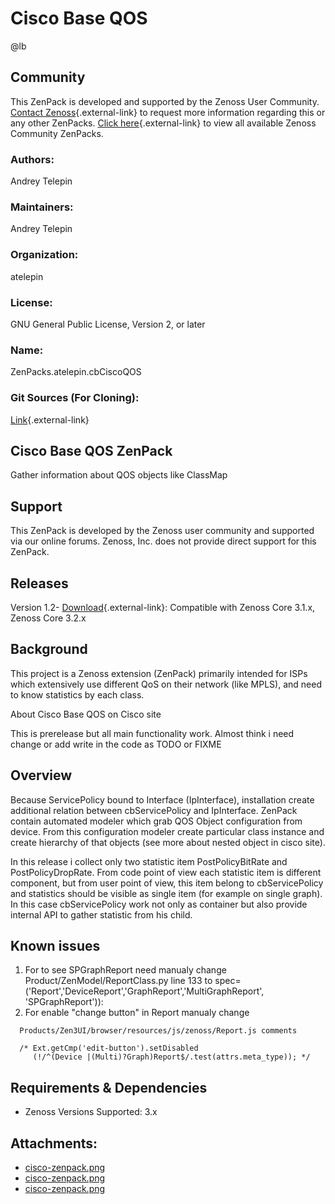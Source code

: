 # Cisco Base QOS

@lb[](img/zenpack-cisco-zenpack.png)

## Community

This ZenPack is developed and supported by the Zenoss User Community.
[Contact Zenoss](https://tryit.zenoss.com/zenpack-contact/){.external-link} to
request more information regarding this or any other ZenPacks. [Click here](https://zenoss.com/product/zenpacks?f%5B0%5D=im_field_zenpack_category:1021){.external-link} to
view all available Zenoss Community ZenPacks.

### Authors:

Andrey Telepin

### Maintainers:

Andrey Telepin

### Organization:

atelepin

### License:

GNU General Public License, Version 2, or later

### Name:

ZenPacks.atelepin.cbCiscoQOS

### Git Sources (For Cloning):

[Link](https://github.com/atelepin/ZenPacks.atelepin.cbCiscoQOS){.external-link}

## Cisco Base QOS ZenPack

Gather information about QOS objects like ClassMap

## Support

This ZenPack is developed by the Zenoss user community and supported via
our online forums. Zenoss, Inc. does not provide direct support for this
ZenPack.

## Releases

Version 1.2- [Download](https://storage.googleapis.com/zenpacks/ZenPacks.atelepin.cbCiscoQOS/1.2/ZenPacks.atelepin.cbCiscoQOS-1.2.egg){.external-link}:   Compatible with Zenoss Core 3.1.x, Zenoss Core 3.2.x

## Background

This project is a Zenoss extension (ZenPack) primarily intended for ISPs
which extensively use different QoS on their network (like MPLS), and
need to know statistics by each class.

About Cisco Base QOS on Cisco site

This is prerelease but all main functionality work. Almost think i need
change or add write in the code as TODO or FIXME

## Overview

Because ServicePolicy bound to Interface (IpInterface), installation
create additional relation between cbServicePolicy and IpInterface.
ZenPack contain automated modeler which grab QOS Object configuration
from device. From this configuration modeler create particular class
instance and create hierarchy of that objects (see more about nested
object in cisco site).

In this release i collect only two statistic item PostPolicyBitRate and
PostPolicyDropRate. From code point of view each statistic item is
different component, but from user point of view, this item belong to
cbServicePolicy and statistics should be visible as single item (for
example on single graph). In this case cbServicePolicy work not only as
container but also provide internal API to gather statistic from his
child.

## Known issues

1.  For to see SPGraphReport need manualy change
    Product/ZenModel/ReportClass.py line 133 to
    spec=('Report','DeviceReport','GraphReport','MultiGraphReport',
    'SPGraphReport')):
2.  For enable "change button" in Report manualy change

<!-- -->

      Products/Zen3UI/browser/resources/js/zenoss/Report.js comments

      /* Ext.getCmp('edit-button').setDisabled
         (!/^(Device |(Multi)?Graph)Report$/.test(attrs.meta_type)); */

## Requirements & Dependencies

-   Zenoss Versions Supported: 3.x

## Attachments:

-   [cisco-zenpack.png](img/zenpack-cisco-zenpack.png)
-   [cisco-zenpack.png](img/zenpack-cisco-zenpack.png)
-   [cisco-zenpack.png](img/zenpack-cisco-zenpack.png)

